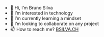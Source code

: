 - 👋 Hi, I’m Bruno Silva
- 👀 I’m interested in technology
- 🌱 I’m currently learning a mindset
- 🤝 I’m looking to collaborate on any project
- 📫 How to reach me? [BSILVA.CH](https://www.bsilva.ch/)
 

<!---
User3ds/User3ds is a ✨ special ✨ repository because its `README.md` (this file) appears on your GitHub profile.
You can click the Preview link to take a look at your changes.
--->
